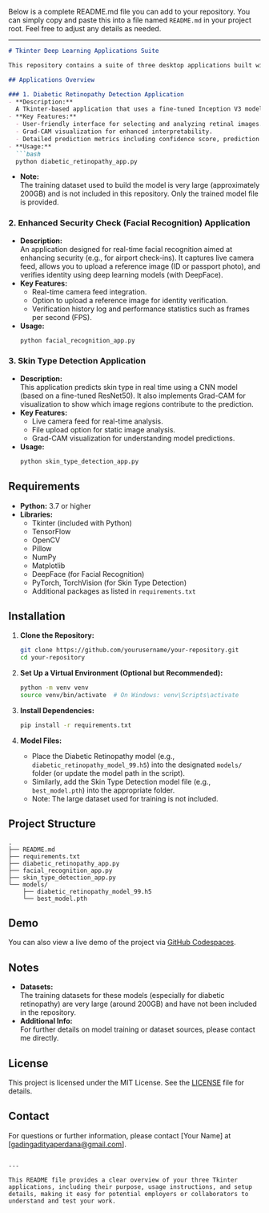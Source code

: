 Below is a complete README.md file you can add to your repository. You can simply copy and paste this into a file named `README.md` in your project root. Feel free to adjust any details as needed.

---

```markdown
# Tkinter Deep Learning Applications Suite

This repository contains a suite of three desktop applications built with Tkinter that integrate deep learning for various computer vision tasks. The applications demonstrate how to use Convolutional Neural Networks (CNNs) along with techniques like Grad-CAM for model interpretability in real-world scenarios.

## Applications Overview

### 1. Diabetic Retinopathy Detection Application
- **Description:**  
  A Tkinter-based application that uses a fine-tuned Inception V3 model to detect diabetic retinopathy from retinal images. The app integrates Grad-CAM to overlay heatmaps on images, providing insights into the regions that influenced the model’s predictions.
- **Key Features:**
  - User-friendly interface for selecting and analyzing retinal images.
  - Grad-CAM visualization for enhanced interpretability.
  - Detailed prediction metrics including confidence score, prediction certainty, and decision entropy.
- **Usage:**  
  ```bash
  python diabetic_retinopathy_app.py
  ```
- **Note:**  
  The training dataset used to build the model is very large (approximately 200GB) and is not included in this repository. Only the trained model file is provided.

### 2. Enhanced Security Check (Facial Recognition) Application
- **Description:**  
  An application designed for real-time facial recognition aimed at enhancing security (e.g., for airport check-ins). It captures live camera feed, allows you to upload a reference image (ID or passport photo), and verifies identity using deep learning models (with DeepFace).
- **Key Features:**
  - Real-time camera feed integration.
  - Option to upload a reference image for identity verification.
  - Verification history log and performance statistics such as frames per second (FPS).
- **Usage:**  
  ```bash
  python facial_recognition_app.py
  ```

### 3. Skin Type Detection Application
- **Description:**  
  This application predicts skin type in real time using a CNN model (based on a fine-tuned ResNet50). It also implements Grad-CAM for visualization to show which image regions contribute to the prediction.
- **Key Features:**
  - Live camera feed for real-time analysis.
  - File upload option for static image analysis.
  - Grad-CAM visualization for understanding model predictions.
- **Usage:**  
  ```bash
  python skin_type_detection_app.py
  ```

## Requirements

- **Python:** 3.7 or higher
- **Libraries:**  
  - Tkinter (included with Python)
  - TensorFlow
  - OpenCV
  - Pillow
  - NumPy
  - Matplotlib
  - DeepFace (for Facial Recognition)
  - PyTorch, TorchVision (for Skin Type Detection)
  - Additional packages as listed in `requirements.txt`

## Installation

1. **Clone the Repository:**
   ```bash
   git clone https://github.com/yourusername/your-repository.git
   cd your-repository
   ```

2. **Set Up a Virtual Environment (Optional but Recommended):**
   ```bash
   python -m venv venv
   source venv/bin/activate  # On Windows: venv\Scripts\activate
   ```

3. **Install Dependencies:**
   ```bash
   pip install -r requirements.txt
   ```

4. **Model Files:**
   - Place the Diabetic Retinopathy model (e.g., `diabetic_retinopathy_model_99.h5`) into the designated `models/` folder (or update the model path in the script).
   - Similarly, add the Skin Type Detection model file (e.g., `best_model.pth`) into the appropriate folder.
   - Note: The large dataset used for training is not included.

## Project Structure

```
.
├── README.md
├── requirements.txt
├── diabetic_retinopathy_app.py
├── facial_recognition_app.py
├── skin_type_detection_app.py
└── models/
    ├── diabetic_retinopathy_model_99.h5
    └── best_model.pth
```

## Demo

You can also view a live demo of the project via [GitHub Codespaces](https://crispy-couscous-ggv495wv9r9c95gw.github.dev/).

## Notes

- **Datasets:**  
  The training datasets for these models (especially for diabetic retinopathy) are very large (around 200GB) and have not been included in the repository.
- **Additional Info:**  
  For further details on model training or dataset sources, please contact me directly.

## License

This project is licensed under the MIT License. See the [LICENSE](LICENSE) file for details.

## Contact

For questions or further information, please contact [Your Name] at [gadingadityaperdana@gmail.com].
```

---

This README file provides a clear overview of your three Tkinter applications, including their purpose, usage instructions, and setup details, making it easy for potential employers or collaborators to understand and test your work.